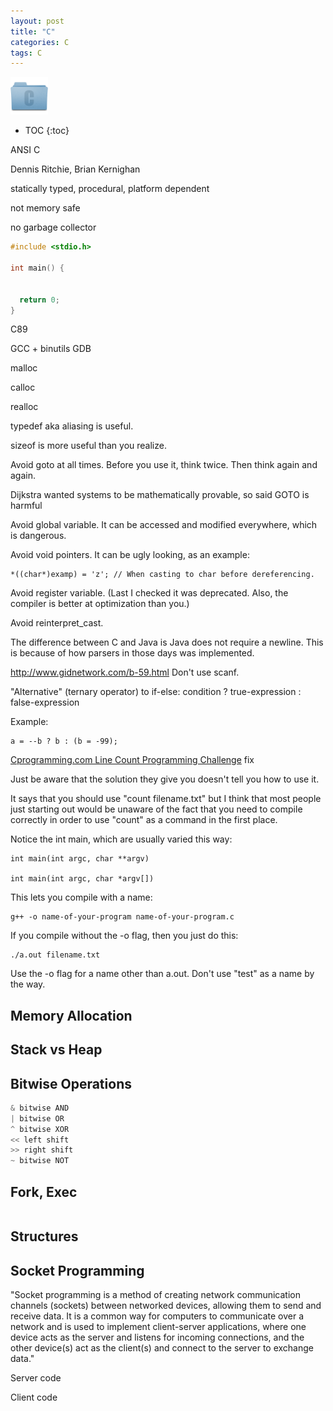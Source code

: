 ```yaml
---
layout: post
title: "C"
categories: C
tags: C
---
```


<img src="https://github.com/sif/sif/raw/main/files/post_files/folder_c.png" width=60px />

* TOC
{:toc}

ANSI C

Dennis Ritchie, Brian Kernighan

statically typed, procedural, platform dependent

not memory safe

no garbage collector

```c
#include <stdio.h>

int main() {
  
    
  return 0;
}
```

C89

GCC + binutils
GDB

malloc

calloc

realloc

typedef aka aliasing is useful.

sizeof is more useful than you realize.

Avoid goto at all times. Before you use it, think twice. Then think again and again.

Dijkstra wanted systems to be mathematically provable, so said GOTO is harmful

Avoid global variable. It can be accessed and modified everywhere, which is dangerous.

Avoid void pointers. It can be ugly looking, as an example: 

```
*((char*)examp) = 'z'; // When casting to char before dereferencing.
```

Avoid register variable. (Last I checked it was deprecated. Also, the compiler is better at optimization than you.)

Avoid reinterpret_cast.

The difference between C and Java is Java does not require a newline. This is because of how parsers in those days was implemented.

http://www.gidnetwork.com/b-59.html
Don't use scanf.

"Alternative" (ternary operator) to if-else: condition ? true-expression : false-expression

Example: 

```
a = --b ? b : (b = -99);
```

[Cprogramming.com Line Count Programming Challenge](http://www.cprogramming.com/challenges/count.html) fix

Just be aware that the solution they give you doesn't tell you how to use it.

It says that you should use "count filename.txt" but I think that most people just starting out would be unaware of the fact that you need to compile correctly in order to use "count" as a command in the first place.

Notice the int main, which are usually varied this way:

```
int main(int argc, char **argv)

int main(int argc, char *argv[])
```

This lets you compile with a name:

```
g++ -o name-of-your-program name-of-your-program.c
```

If you compile without the -o flag, then you just do this:

```
./a.out filename.txt
```

Use the -o flag for a name other than a.out. Don't use "test" as a name by the way.



## Memory Allocation



## Stack vs Heap



## Bitwise Operations

```c
& bitwise AND
| bitwise OR
^ bitwise XOR
<< left shift
>> right shift
~ bitwise NOT
```



## Fork, Exec

```c

```



## Structures



## Socket Programming

"Socket programming is a method of creating network communication channels (sockets) between networked devices, allowing them to send and receive data. It is a common way for computers to communicate over a network and is used to implement client-server applications, where one device acts as the server and listens for incoming connections, and the other device(s) act as the client(s) and connect to the server to exchange data."

Server code


Client code


